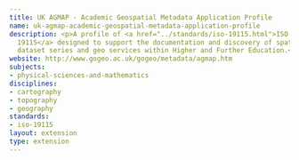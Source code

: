 ```yaml
---
title: UK AGMAP - Academic Geospatial Metadata Application Profile
name: uk-agmap-academic-geospatial-metadata-application-profile
description: <p>A profile of <a href="../standards/iso-19115.html">ISO
  19115</a> designed to support the documentation and discovery of spatial datasets,
  dataset series and geo services within Higher and Further Education.</p>
website: http://www.gogeo.ac.uk/gogeo/metadata/agmap.htm
subjects:
- physical-sciences-and-mathematics
disciplines:
- cartography
- topography
- geography
standards:
- iso-19115
layout: extension
type: extension
---
```



